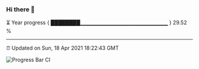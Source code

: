 ### Hi there 👋

⏳ Year progress { ████████▁▁▁▁▁▁▁▁▁▁▁▁▁▁▁▁▁▁▁▁▁▁ } 29.52 %

---

⏰ Updated on Sun, 18 Apr 2021 18:22:43 GMT

![Progress Bar CI](https://github.com/liununu/liununu/workflows/Progress%20Bar%20CI/badge.svg)
